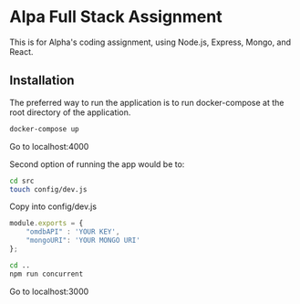 # Alpa Full Stack Assignment

This is for Alpha's coding assignment, using Node.js, Express, Mongo, and React.

## Installation

The preferred way to run the application is to run docker-compose at the root directory of the application.
```bash
docker-compose up
```
Go to localhost:4000


Second option of running the app would be to:
``` bash
cd src
touch config/dev.js
```
Copy into config/dev.js
``` javascript
module.exports = {
    "omdbAPI" : 'YOUR KEY',
    "mongoURI": 'YOUR MONGO URI'
};
```
``` bash
cd ..
npm run concurrent
```
Go to localhost:3000
